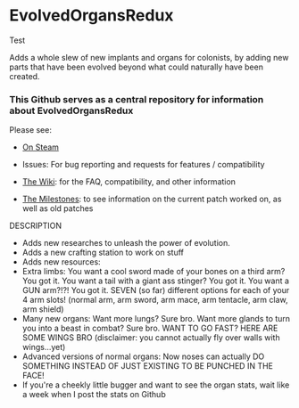 # EvolvedOrgansRedux
Test

Adds a whole slew of new implants and organs for colonists, by adding new parts that have been evolved beyond what could naturally have been created.

<h3>This Github serves as a central repository for information about EvolvedOrgansRedux
</h3>
Please see:

* [On Steam](https://steamcommunity.com/sharedfiles/filedetails/?id=1978492655)

* Issues: For bug reporting and requests for features / compatibility
* [The Wiki](https://github.com/Xahkarias/EvolvedOrgansRedux/wiki): for the FAQ, compatibility, and other information
* [The Milestones](https://github.com/Xahkarias/EvolvedOrgansRedux/milestones): to see information on the current patch worked on, as well as old patches
</h1>DESCRIPTION</h1>

* Adds new researches to unleash the power of evolution.
* Adds a new crafting station to work on stuff
* Adds new resources: 
* Extra limbs: You want a cool sword made of your bones on a third arm? You got it. You want a tail with a giant ass stinger? You got it. You want a GUN arm?!?! You got it. SEVEN (so far) different options for each of your 4 arm slots! (normal arm, arm sword, arm mace, arm tentacle, arm claw, arm shield)
* Many new organs: Want more lungs? Sure bro. Want more glands to turn you into a beast in combat? Sure bro. WANT TO GO FAST? HERE ARE SOME WINGS BRO (disclaimer: you cannot actually fly over walls with wings...yet)
* Advanced versions of normal organs: Now noses can actually DO SOMETHING INSTEAD OF JUST EXISTING TO BE PUNCHED IN THE FACE!
* If you're a cheekly little bugger and want to see the organ stats, wait like a week when I post the stats on Github
 
